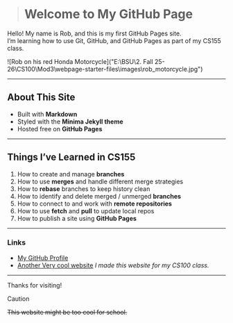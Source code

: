 > # Welcome to My GitHub Page 

Hello! My name is Rob, and this is my first GitHub Pages site.  
I’m learning how to use Git, GitHub, and GitHub Pages as part of my CS155 class.  

![Rob on his red Honda Motorcycle]("E:\BSU\2. Fall 25-26\CS100\Mod3\webpage-starter-files\images\rob_motorcycle.jpg")

---

## About This Site  
- Built with **Markdown**  
- Styled with the **Minima Jekyll theme**  
- Hosted free on **GitHub Pages**  

---

## Things I’ve Learned in **CS155**
1. How to create and manage **branches**  
2. How to use **merges** and handle different merge strategies  
3. How to **rebase** branches to keep history clean  
4. How to identify and delete merged / unmerged **branches**  
5. How to connect to and work with **remote repositories**  
6. How to use **fetch** and **pull** to update local repos  
7. How to publish a site using **GitHub Pages**  

---

### Links
- [My GitHub Profile](https://github.com/robza)   
- [Another Very cool website](file:///E:/BSU/2.%20Fall%2025-26/CS100/Mod3/webpage-starter-files/index.html)
  *I made this website for my CS100 class.*
---

Thanks for visiting!  

> [!CAUTION]
> ~~This website might be too cool for school.~~
